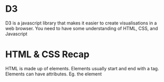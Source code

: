 # D3

D3 is a javascript library that makes it easier to create visualisations in a web browser.
You need to have some understanding of HTML, CSS, and Javascript

# HTML & CSS Recap
HTML is made up of elements. Elements usually start and end with a tag. Elements can have attributes. Eg. the element **<style>** can have the attribute **type**. Elements can be nested inside each other, and so can have a parent/child heirarchy.

```html  
<!DOCTYPE html>
  <head>
    <style type="text/css">
   
    </style>
    <title>D3 Guide</title>
  </head>
  <body>
    <h1>Page One Heading</h1>
    <p>Paragraph of text.</p>
  </body>
```

## CSS
CSS consists of selectors and rules. Selectors are the names of the HTML elements or classes that the styles will apply to; Rules are defined within curly brackets { }  
```css
p { font-family: sans-serif;
    color: lime;
  }
```

## SVG
D3 creates visualisations by using the <SVG> element (Scalable Vector Graphics) - this draws shapes (eg. circles, rectangles, lines etc..) based on given parameters. In raw HTML this looks like:   

```html
<svg width="100" height="100">
   <circle cx="50" cy="50" r="20"  fill="orange" stroke="gray" stroke-width="2"/>
   <rect x="10" y="10" width="50" height="50" fill="lime" stroke-width="4" stroke="pink" />
   <line x1="20" y1="40" x2="90" y2="90" stroke="blue" stroke-width="4" />
</svg>
```

# Javascript Recap
Variables can be defined and can contain numbers or strings.
  var = 123;

An **array** can be created [ ]. Values can be referenced using the position in the array eg. cars[0] = Saab
```js
var cars = ["Saab", "Volvo", "BMW"];
```

**functions** can created using as shown below:
```js
function myFunction() { alert( cars[1] ); }
```
Alternatively you may be able to use arrow functions:
```
myFunction = () => { alert( cars[1] ); }
```

An **object** can created using { }, and are made of key:value pairs. Values can be numbers, strings, arrays, objects or functions. A value can be referenced using the object and key name separated by a period eg. people.lastName = Doe
```js
var people = {firstName:"John", lastName:"Doe"};     
```

# D3 Explained
The basic D3 code below finds the <body> element and inserts an <svg> element inside it: 
  d3.select("body").append("svg");

The D3 library is an object made up of lots of functions. **select** is a one of these functions (nb. functions that are part of an object are referred to as *methods*). D3 lets you chain its functions/methods using the . eg d3.method1().method2().method3()    
```js
var svg = d3.select("body")
            .append("svg")
            .attr("width", 1500)
            .attr("height", 1500);
                   
svg.append("g")
   .attr("class", "x axis")
   .attr("transform", "translate(0," + plotheight + ")") 
   .call(xAxis)
   .append("text")
   .attr("class", "label")
   .attr("x", plotwidth /2 )
   .attr("y", margin.bottom )
   .text(“Date”);                    
```

# Common D3 methods
The function for reading CSV files:  
```js
d3.csv("dataset.csv",
       function(error, mydata) {  }
)
```





# From R to Javascript

## A DataTable in R
```r
library(dplyr)

tabledata <- data.frame("Category" = c("AAAAAAAA","BBBBBBB","CCCCCCCCC","DDDDDDDD","EEEEEEE"),
                        "Comments" = c(542,246,658,254,336),
                        "pct" = c(0.25,0.12,0.3,0.12,0.21),
                        "NetEasy"= c(55,32,-10,28,-25),
                        "AbleToDo" = c(0.9,0.85,0.2,0.6,0.1),
                        stringsAsFactors = F) 


DT::datatable(data = tabledata,
              colnames = c("Category", "Comments", "%", "Net Easy", "Able To Do"),
              selection = "single",
              options = list(dom = "t",
                             lengthMenu = c(15, 25, 50),
                             searchHighlight = TRUE,
                             columnDefs = list(list(targets = c(0), width = "40%"),
                                               list(targets = c(1,2,3,4), width = "15%")
                             )
              ),
              rownames = FALSE,
              escape = FALSE) %>%
DT::formatCurrency("Comments",
                   currency = "",
                   interval = 3,
                   mark = ",",
                   digits = 0) %>%
DT::formatPercentage(c("AbleToDo", "pct"), 0) %>%
DT::formatStyle(c("pct", "AbleToDo"),
                background = DT::styleColorBar(c(0,1),
                                               'rgba(55,126,34,0.7)'),
                backgroundSize = '98% 88%',
                backgroundRepeat = 'no-repeat',
                backgroundPosition = 'center') %>%
DT::formatStyle("NetEasy",
                fontWeight = "bold",
                color = DT::styleInterval(c(0),
                                          c("red", "green")))  
```

For use in Javascript the dataframe needs to be converted to a JSON Array of Arrays
```r
library(jsonlite)
jsondata <- jsonlite::toJSON(setNames(tabledata,NULL))
```

## A Datatable in JS
```html
<div id="dt_container">
<table id="table_id" class="display"></table>
</div>
```
```js
<script>
var jsondata = `r jsondata`;

$(document).ready(function() {
    $('#table_id').DataTable({
        data: jsondata,
        columns: [ { title: "Category" },
                   { title: "Comments" },
                   { title: "%" },
                   { title: "Net Easy" },
                   { title: "Able To Do" }
        ],
        columnDefs: [ { targets: [0], width: "40%"},
                      { targets: [1,2,3,4], width: "15%" },
		      { targets: [2,4], render: function ( data, type, row ) { return data*100 + "%"; } },
		      { targets: [3], createdCell: function(td, cellData, rowData, row, col) {
		      					var color = (cellData > 0) ? 'green' : 'red';
                                                        $(td).css('color', color);
							$(td).css('font-weight', 'bold');	} }
        ],
	dom: 't',
	lengthMenu: [5, 10, 15]
    });
});
</script>
```


## A Plotly Bar Chart in R
```r
plotly::plot_ly(data = tabledata,
                x = ~pct,
                y = ~Category,
                type = "bar",
                hoverinfo = 'text',
                text = ~paste(scales::percent(tabledata$pct, accuracy = 1), " of comments",
                              "<br>Category: ", tabledata$Category,
                              "<br>Able to Do:", scales::percent(tabledata$AbleToDo, accuracy = 1),
                              "<br>Net Easy:", scales::percent(tabledata$NetEasy, accuracy = 1))
) %>%
plotly::layout(title = paste("Category Distribution"),
               xaxis = list(title = "% in each category",
                            showgrid = FALSE,
                            showline = TRUE,
                            zeroline = FALSE,
                            tickformat = "%"),
               yaxis = list(title = "", showgrid = FALSE, showline = FALSE),
               margin = list(t = 25, l=100, r=25, b=60)) %>%
plotly::config(displayModeBar = FALSE)
```

For use in Plotly Javascript the columns of the dataframe needs to be separated in separate vectors/arrays
```r
library(jsonlite)
category <- jsonlite::toJSON(tabledata$Category)
comments <- jsonlite::toJSON(tabledata$Comments)
pct <- jsonlite::toJSON(tabledata$pct)
abletodo <- jsonlite::toJSON(tabledata$AbleToDo)
```

## Plotly Bar in JS
```html
<div id="plotly_bar_id" style="width:627px;></div>
```
```js
<script>
var setup = [{ x: `r pct`,
               y: `r category`,
               type: 'bar',
               orientation: 'h'
            }];
            
var layout = {title: 'Category Distribution',
              xaxis: { title: "% in each category",
                       showgrid: false,
                       showline: true,
                       zeroline: false,
                       tickformat: "%"  },
              yaxis: { title: "",
                       showgrid: false,
                       showline: false },
              margin: {t: 25, l: 100, r: 25, b: 60}
              };

Plotly.newPlot('plotly_bar_id', setup, layout, {displayModeBar: false});
</script>
```
